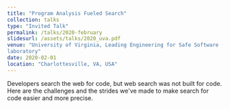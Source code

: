 ```yaml
---
title: "Program Analysis Fueled Search"
collection: talks
type: "Invited Talk"
permalink: /talks/2020-february
slidesurl: /assets/talks/2020_uva.pdf
venue: "University of Virginia, Leading Engineering for Safe Software (LESS)
laboratory"
date: 2020-02-01
location: "Charlottesville, VA, USA"
---
```


Developers search the web for code, but web search was not built for code. Here are the challenges and the strides we've made to make search for code easier and more precise. 